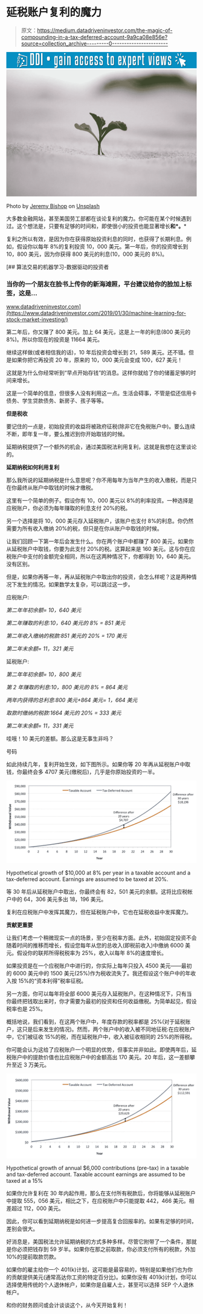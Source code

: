 # 延税账户复利的魔力

> 原文：<https://medium.datadriveninvestor.com/the-magic-of-compounding-in-a-tax-deferred-account-9a9ca08e856e?source=collection_archive---------0----------------------->

[![](img/765740c19e095196bcb042502dd433b5.png)](http://www.track.datadriveninvestor.com/1B9E)![](img/4a6bbe197c788374ef7665d3c4d543d1.png)

Photo by [Jeremy Bishop](https://unsplash.com/@jeremybishop?utm_source=unsplash&utm_medium=referral&utm_content=creditCopyText) on [Unsplash](https://unsplash.com/search/photos/growth?utm_source=unsplash&utm_medium=referral&utm_content=creditCopyText)

大多数金融网站，甚至美国劳工部都在谈论复利的魔力。你可能在某个时候遇到过。这个想法是，只要有足够的时间和，即使很小的投资也能显著增长**和*。***

复利之所以有效，是因为你在获得原始投资利息的同时，也获得了长期利息。例如，假设你以每年 8%的复利投资 10，000 美元。第一年后，你的投资增长到 10，800 美元，因为你获得 800 美元的利息(10，000 美元的 8%)。

[](https://www.datadriveninvestor.com/2019/01/30/machine-learning-for-stock-market-investing/) [## 算法交易的机器学习-数据驱动的投资者

### 当你的一个朋友在脸书上传你的新海滩照，平台建议给你的脸加上标签，这是…

www.datadriveninvestor.com](https://www.datadriveninvestor.com/2019/01/30/machine-learning-for-stock-market-investing/) 

第二年后，你又赚了 800 美元。加上 64 美元，这是上一年的利息(800 美元的 8%)。所以你现在的投资是 11664 美元。

继续这样做(或者相信我的话)，10 年后投资会增长到 21，589 美元。还不错。但是如果你把它再投资 20 年，原来的 10，000 美元会变成 100，627 美元！

这就是为什么你经常听到“早点开始存钱”的消息。这样你就给了你的储蓄足够的时间来增长。

这是一个简单的信息，但很多人没有利用这一点。生活会碍事，不管是偿还信用卡债务、学生贷款债务、新房子、孩子等等。

**但是税收**

要记住的一点是，初始投资的收益将被政府征税(除非它在免税账户中)。要么连续不断，即年复一年，要么推迟到你开始取钱的时候。

延期纳税提供了一个额外的机会，通过美国税法利用复利，这就是我想在这里谈论的。

**延期纳税如何利用复利**

那么我所说的延期纳税是什么意思呢？你不用每年为当年产生的收入缴税，而是只在你最终从账户中取钱的时候才缴税。

这里有一个简单的例子。假设你有 10，000 美元以 8%的利率投资。一种选择是应税账户，你必须为每年赚取的利息支付 20%的税。

另一个选择是将 10，000 美元存入延税账户，该账户也支付 8%的利息。你仍然需要为所有收入缴纳 20%的税，但只是在你从账户中取钱的时候。

让我们回顾一下第一年后会发生什么。你在两个账户中都赚了 800 美元，如果你从延税账户中取钱，你要为此支付 20%的税。这算起来是 160 美元。这与你在应税账户中支付的金额完全相同，所以在这两种情况下，你都得到 10，640 美元。没有区别。

但是，如果你再等一年，再从延税账户中取出你的投资，会怎么样呢？这是两种情况下发生的情况。如果数学太复杂，可以跳过这一步。

应税账户:

*第二年年初余额= 10，640 美元*

*第二年赚取的利息:10，640 美元的 8% = 851 美元*

*第二年收入缴纳的税款:851 美元的 20% = 170 美元*

*第二年末余额= 11，321 美元*

延税账户:

*第二年年初余额= 10，800 美元*

*第 2 年赚取的利息:10，800 美元的 8% = 864 美元*

*两年内获得的总利息:800 美元+864 美元= 1，664 美元*

*取款时缴纳的税款:1664 美元的 20% = 333 美元*

*第二年末余额= 11，331 美元*

哇哦！10 美元的差额。那么这是无事生非吗？

号码

如此持续几年，复利开始生效，如下图所示。如果你等 20 年再从延税账户中取钱，你最终会多 4707 美元(缴税后)，几乎是你原始投资的一半。

![](img/4f13451436d422adfdc4b9c0a205a5c5.png)

Hypothetical growth of $10,000 at 8% per year in a taxable account and a tax-deferred account. Earnings are assumed to be taxed at 20%.

等 30 年后从延税账户中取出，你最终会有 82，501 美元的余额。这将比应税帐户中的 64，306 美元多出 18，196 美元。

复利在应税账户中发挥其魔力，但在延税账户中，它也在延税收益中发挥魔力。

**贡献更重要**

让我们考虑一个稍微现实一点的场景，至少在税率方面。此外，初始固定投资不会随着时间的推移而增长，假设您每年从您的总收入(即税前收入)中缴纳 6000 美元。假设你的联邦所得税税率为 25%，收入以每年 8%的速度增长。

如果投资是在一个应税账户中进行的，你实际上每年只投入 4500 美元——最初的 6000 美元中的 1500 美元(25%)作为税收流失了。我还假设这个账户中的年收入按 15%的“资本利得”税率征税。

另一方面，你可以每年将全部 6000 美元存入延税账户。在这种情况下，只有当你最终把钱取出来时，你才需要为最初的投资和任何收益缴税。为简单起见，假设税率也是 25%。

概括地说，我们看到，在这两个账户中，年度存款的税率都是 25%(对于延税账户，这只是后来发生的情况)。然而，两个账户中的收入被不同地征税:在应税账户中，它们被征收 15%的税，而在延税账户中，收入被征收相同的 25%的所得税。

你可能会认为这给了应税账户一个明显的优势，但事实并非如此。即使两年后，延税账户中的提款价值也比应税账户中的金额高出 170 美元。20 年后，这一差额攀升至近 3 万美元。

![](img/29b95e65989bfa82b7f85a2ea02ef6ec.png)

Hypothetical growth of annual $6,000 contributions (pre-tax) in a taxable and tax-deferred account. Taxable account earnings are assumed to be taxed at a 15%

如果你允许复利在 30 年内起作用，那么在支付所有税款后，你将能够从延税账户中提取 555，056 美元，相比之下，在应税账户中只能提取 442，466 美元。相差超过 112，000 美元。

因此，你可以看到延期纳税是如何进一步提高复合回报率的。如果有足够的时间，差别会很大。

好消息是，美国税法允许延期纳税的方式多种多样。尽管它附带了一个条件，那就是你必须把钱存到 59 岁半。如果你在那之前取款，你必须支付所有的税款，外加 10%的提前取款罚款。

如果你的雇主给你一个 401(k)计划，这可能是最容易的，特别是如果他们也为你的贡献提供美元(通常高达你工资的特定百分比)。如果你没有 401(k)计划，你可以选择使用传统的个人退休帐户，如果你是自雇人士，甚至可以选择 SEP 个人退休帐户。

和你的财务顾问或会计谈谈这个，从今天开始复利！